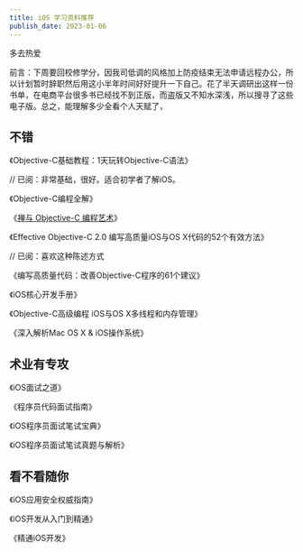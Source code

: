 ```yaml
---
title: iOS 学习资料推荐
publish_date: 2023-01-06
---
```


多去热爱

前言：下周要回校修学分，因我司低调的风格加上防疫结束无法申请远程办公，所以计划暂时辞职然后用这小半年时间好好提升一下自己。花了半天调研出这样一份书单，在电商平台很多书已经找不到正版，而盗版又不知水深浅，所以搜寻了这些电子版。总之，能理解多少全看个人天赋了，

## 不错

《Objective-C基础教程：1天玩转Objective-C语法》  

// 已阅：非常基础，很好。适合初学者了解iOS。

《Objective-C编程全解》

《[禅与 Objective-C 编程艺术](https://objc-zen-book.books.yourtion.com/)》

《Effective Objective-C 2.0 编写高质量iOS与OS X代码的52个有效方法》

// 已阅：喜欢这种陈述方式

《编写高质量代码：改善Objective-C程序的61个建议》

《iOS核心开发手册》

《Objective-C高级编程 iOS与OS X多线程和内存管理》

《深入解析Mac OS X & iOS操作系统》

## 术业有专攻

《iOS面试之道》

《程序员代码面试指南》

《iOS程序员面试笔试宝典》

《iOS程序员面试笔试真题与解析》

## 看不看随你

《iOS应用安全权威指南》

《iOS开发从入门到精通》

《精通iOS开发》

